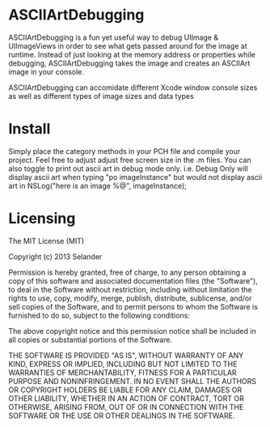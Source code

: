ASCIIArtDebugging
=================


ASCIIArtDebugging is a fun yet useful way to debug UIImage & UIImageViews in order to see what gets passed around for
the image at runtime.  Instead of just looking at the memory address or properties while debugging, ASCIIArtDebugging
takes the image and creates an ASCIIArt image in your console. 

ASCIIArtDebugging can accomidate different Xcode window console sizes as well as different types of image sizes and data 
types

Install
=======
Simply place the category methods in your PCH file and compile your project. Feel free to adjust adjust free screen size in 
the .m files. You can also toggle to print out ascii art in debug mode only. i.e. Debug Only will display ascii art when 
typing "po imageInstance" but would not display ascii art in NSLog("here is an image %@", imageInstance);

Licensing
=========

The MIT License (MIT)

Copyright (c) 2013 Selander

Permission is hereby granted, free of charge, to any person obtaining a copy
of this software and associated documentation files (the "Software"), to deal
in the Software without restriction, including without limitation the rights
to use, copy, modify, merge, publish, distribute, sublicense, and/or sell
copies of the Software, and to permit persons to whom the Software is
furnished to do so, subject to the following conditions:

The above copyright notice and this permission notice shall be included in
all copies or substantial portions of the Software.

THE SOFTWARE IS PROVIDED "AS IS", WITHOUT WARRANTY OF ANY KIND, EXPRESS OR
IMPLIED, INCLUDING BUT NOT LIMITED TO THE WARRANTIES OF MERCHANTABILITY,
FITNESS FOR A PARTICULAR PURPOSE AND NONINFRINGEMENT. IN NO EVENT SHALL THE
AUTHORS OR COPYRIGHT HOLDERS BE LIABLE FOR ANY CLAIM, DAMAGES OR OTHER
LIABILITY, WHETHER IN AN ACTION OF CONTRACT, TORT OR OTHERWISE, ARISING FROM,
OUT OF OR IN CONNECTION WITH THE SOFTWARE OR THE USE OR OTHER DEALINGS IN
THE SOFTWARE.
